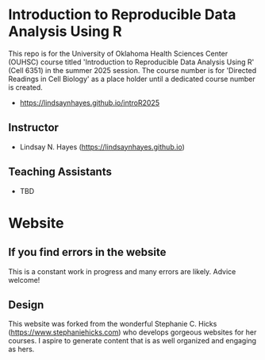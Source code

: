 # Introduction to Reproducible Data Analysis Using R 

This repo is for the University of Oklahoma Health Sciences Center (OUHSC) course titled 'Introduction to Reproducible Data Analysis Using R' (Cell 6351) in the summer 2025 session. The course number is for 'Directed Readings in Cell Biology' as a place holder until a dedicated course number is created.

- <https://lindsaynhayes.github.io/introR2025>

## Instructor

-   Lindsay N. Hayes (<https://lindsaynhayes.github.io>)

## Teaching Assistants

-   TBD

# Website
## If you find errors in the website

This is a constant work in progress and many errors are likely. Advice welcome!

## Design

This website was forked from the wonderful Stephanie C. Hicks (<https://www.stephaniehicks.com>) who develops gorgeous websites for her courses. I aspire to generate content that is as well organized and engaging as hers.
